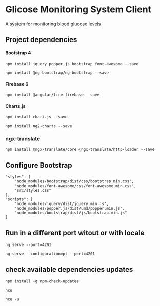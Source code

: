 # Glicose Monitoring System Client

A system for monitoring blood glucose levels

## Project dependencies

#### Bootstrap 4

    npm install jquery popper.js bootstrap font-awesome --save

    npm install @ng-bootstrap/ng-bootstrap --save

#### Firebase 6

    npm install @angular/fire firebase --save

#### Charts.js

    npm install chart.js --save

    npm install ng2-charts --save

### ngx-translate

    npm install @ngx-translate/core @ngx-translate/http-loader --save
    
## Configure Bootstrap

    "styles": [
        "node_modules/bootstrap/dist/css/bootstrap.min.css",
        "node_modules/font-awesome/css/font-awesome.min.css",
        "src/styles.css"
    ],
    "scripts": [
        "node_modules/jquery/dist/jquery.min.js",
        "node_modules/popper.js/dist/umd/popper.min.js",
        "node_modules/bootstrap/dist/js/bootstrap.min.js"
    ]

## Run in a different port witout or with locale

    ng serve --port=4201

    ng serve --configuration=pt --port=4201

## check available dependencies updates

    npm install -g npm-check-updates

    ncu

    ncu -u